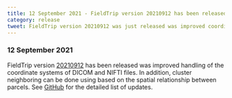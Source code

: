 ```yaml
---
title: 12 September 2021 - FieldTrip version 20210912 has been released
category: release
tweet: FieldTrip version 20210912 was just released was improved coordinate system handling for DICOM/NIFTI, new parcellation-based clustering functionality and many more fixes. See http://www.fieldtriptoolbox.org/#12-september-2021
---
```


### 12 September 2021

FieldTrip version [20210912](http://github.com/fieldtrip/fieldtrip/releases/tag/20210912) has been released was improved handling of the coordinate systems of DICOM and NIFTI files. In addition, cluster neighboring can be done using based on the spatial relationship between parcels. See [GitHub](https://github.com/fieldtrip/fieldtrip/compare/20210904...20210912) for the detailed list of updates.
